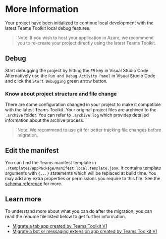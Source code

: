 # More Information

Your project have been initialized to continue local development with the latest Teams Toolkit local debug features.

> Note: If you wish to host your application in Azure, we recommend you to re-create your project directly using the latest Teams Toolkit.

## Debug

Start debugging the project by hitting the `F5` key in Visual Studio Code. Alternatively use the `Run and Debug Activity Panel` in Visual Studio Code and click the `Start Debugging` green arrow button.

### Know about project structure and file change

There are some configuration changed in your project to make it compatible with the latest Teams Toolkit. Your original project files are archived to the `.archive` folder. You can refer to `.archive.log` which provides detailed information about the archive process.

> Note: We recommend to use git for better tracking file changes before migration.

## Edit the manifest

You can find the Teams manifest template in `./templates/appPackage/manifest.local.template.json`. It contains template arguments with `{...}` statements which will be replaced at build time. You may add any extra properties or permissions you require to this file. See the [schema reference](https://docs.microsoft.com/en-us/microsoftteams/platform/resources/schema/manifest-schema) for more.

## Learn more

To understand more about what you can do after the migration, you can read the readme file listed below to get further information.

- [Migrate a tab app created by Teams Toolkit V1](https://aka.ms/teamsfx-migrate-v1-tab)
- [Migrate a bot or messaging extension app created by Teams Toolkit V1](https://aka.ms/teamsfx-migrate-v1-bot)
